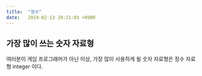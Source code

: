 ```yaml
---
title:  "정수"
date:   2019-02-13 20:21:03 +0900
---
```


## 가장 많이 쓰는 숫자 자료형
여러분이 게임 프로그래머가 아닌 이상, 가장 많이 사용하게 될
숫자 자료형은 정수 자료형 integer 이다.












